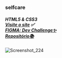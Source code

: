 ### selfcare 
##### HTML5 & CSS3 <br>[Visite o site](https://leafy-valkyrie-3d987f.netlify.app/) ✅ <br>[FIGMA: Dev Challenge✨](https://www.figma.com/file/d3XuxUt94vr0o4kBSo7IHC/Dev-Challenge?node-id=0%3A1)<br> [Repositório📚](https://github.com/Victoritalo/Frontend-Challenges/tree/main/selfcare)

![Screenshot_224](https://user-images.githubusercontent.com/108995269/235262603-9adf1a37-2446-43e5-bdb0-c4d0b3029577.png)
## 